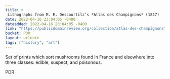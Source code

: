 ```yaml
---
title: > 
 Lithographs from M. E. Descourtilz’s *Atlas des Champignons* (1827)
date: 2022-04-16 23:04:05 -0400
dateadded: 2022-04-16 23:04:05 -0400
link: "https://publicdomainreview.org/collection/atlas-des-champignons"
bucket: PDR
layout: urlnote
tags: ["history", "art"]
--- 
```

Set of prints which sort mushrooms found in France and elsewhere into three classes: edible, suspect, and poisonous.
 <!-- end excerpt --> 
<div class='bucket'><a class='internal-link' src='_notes/buckets/PDR'>PDR</a></div> 
